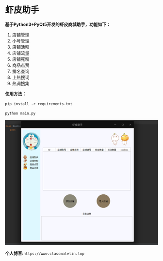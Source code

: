 # 虾皮助手



**基于Python3+PyQt5开发的虾皮商城助手，功能如下：**



1. 店铺管理
2. 小号管理
3. 店铺活粉
4. 店铺流量
5. 店铺死粉
6. 商品点赞
7. 排名查询
8. 上热搜词
9. 热词搜集




**使用方法：**

`pip install -r requirements.txt`

`python main.py`



![软件界面](./docs/soft.png)










**个人博客:**`https://www.classmatelin.top`

